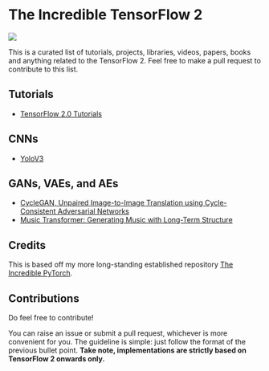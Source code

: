 # The Incredible TensorFlow 2

<img src="https://img.shields.io/badge/license-MIT-blue.svg"/>

This is a curated list of tutorials, projects, libraries, videos, papers, books and anything related to the TensorFlow 2. Feel free to make a pull request to contribute to this list. 

## Tutorials
- [TensorFlow 2.0 Tutorials](https://github.com/dragen1860/TensorFlow-2.x-Tutorials)

## CNNs
- [YoloV3](https://github.com/zzh8829/yolov3-tf2)

## GANs, VAEs, and AEs
- [CycleGAN, Unpaired Image-to-Image Translation using Cycle-Consistent Adversarial Networks](https://github.com/LynnHo/CycleGAN-Tensorflow-2)
- [Music Transformer: Generating Music with Long-Term Structure](https://github.com/jason9693/MusicTransformer-tensorflow2.0)

## Credits
This is based off my more long-standing established repository [The Incredible PyTorch](https://github.com/ritchieng/the-incredible-pytorch).


## Contributions
Do feel free to contribute!

You can raise an issue or submit a pull request, whichever is more convenient for you. The guideline is simple: just follow the format of the previous bullet point. **Take note, implementations are strictly based on TensorFlow 2 onwards only.**
